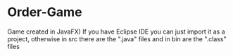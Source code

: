 # Order-Game
Game created in JavaFX)
If you have Eclipse IDE you can just import it as a project, otherwise in src there are the ".java" files and in bin are the ".class" files
